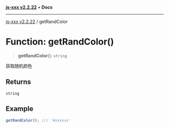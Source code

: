 [**js-xxx v2.2.22**](../README.md) • **Docs**

***

[js-xxx v2.2.22](../README.md) / getRandColor

# Function: getRandColor()

> **getRandColor**(): `string`

获取随机颜色

## Returns

`string`

## Example

```ts
getRandColor(); /// '#xxxxxx'
```
